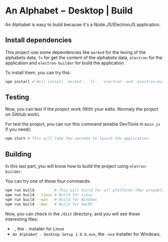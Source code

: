 # An Alphabet − Desktop | Build

An Alphabet is easy to build because it's a Node.JS/ElectronJS application.

## Install dependencies

This project use some dependencies like `marked` for the lexing of the alphabets data, `fs` for get the content of the alphabets data, `electron` for the application and `electron-builder` for build the application.

To install them, you can try this:
```sh
npm install # Will install `marked`, `fs`, `electron` and `electron-builder`.
```

## Testing

Now, you can test if the project work (With your edits. Normaly the project on GitHub work).

For test the project, you can run this command (enable DevTools in `main.js` if you need):
```sh
npm start # This will take few seconds to launch the application.
```

## Building

In this last part, you will know how to build the project using `eletron-builder`.

You can try one of these four commands:
```sh
npm run build         # This will build for all platforms (Mac propably make an error, but don't worry it's normal)
npm run build --linux # Build for Linux
npm run build --win   # Build for Windows
npm run build --mac   # Build for macOS
```

Now, you can check in the `/dist` directory, and you will see these interesting files:
- `.`, the `.` installer for Linux
- `An Alphabet - Desktop Setup 1.0.0.exe`, the `.exe` installer for Windows.